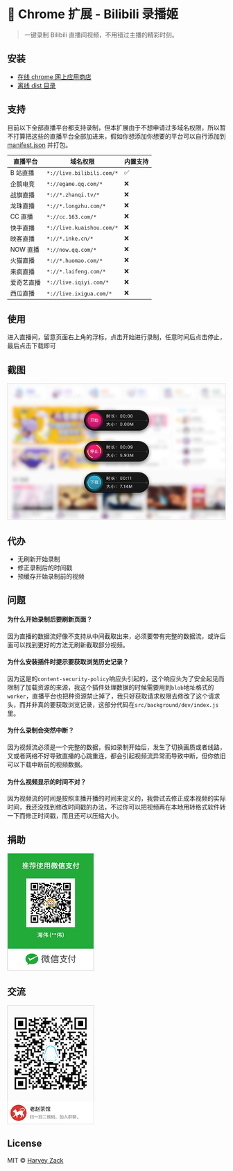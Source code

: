 # :watermelon: Chrome 扩展 - Bilibili 录播姬

> 一键录制 Bilibili 直播间视频，不用错过主播的精彩时刻。

## 安装

-   [在线 chrome 网上应用商店](https://chrome.google.com/webstore/detail/nagmkdppcmenlcgelpgkjoknakghllml)
-   [离线 dist 目录](./dist/)

## 支持

目前以下全部直播平台都支持录制，但本扩展由于不想申请过多域名权限，所以暂不打算把这些的直播平台全部加进来，假如你想添加你想要的平台可以自行添加到 [manifest.json](./src/manifest.json) 并打包。

| 直播平台   | 域名权限                  | 内置支持           |
| ---------- | ------------------------- | ------------------ |
| B 站直播   | `*://live.bilibili.com/*` | :white_check_mark: |
| 企鹅电竞   | `*://egame.qq.com/*`      | :x:                |
| 战旗直播   | `*://*.zhanqi.tv/*`       | :x:                |
| 龙珠直播   | `*://*.longzhu.com/*`     | :x:                |
| CC 直播    | `*://cc.163.com/*`        | :x:                |
| 快手直播   | `*://live.kuaishou.com/*` | :x:                |
| 映客直播   | `*://*.inke.cn/*`         | :x:                |
| NOW 直播   | `*://now.qq.com/*`        | :x:                |
| 火猫直播   | `*://*.huomao.com/*`      | :x:                |
| 来疯直播   | `*://*.laifeng.com/*`     | :x:                |
| 爱奇艺直播 | `*://live.iqiyi.com/*`    | :x:                |
| 西瓜直播   | `*://live.ixigua.com/*`   | :x:                |

## 使用

进入直播间，留意页面右上角的浮标，点击开始进行录制，任意时间后点击停止，最后点击下载即可

## 截图

<img src="./images/screenshot.png" width="640">

## 代办

-   无刷新开始录制
-   修正录制后的时间戳
-   预缓存开始录制前的视频

## 问题

#### 为什么开始录制后要刷新页面？

因为直播的数据流好像不支持从中间截取出来，必须要带有完整的数据流，或许后面可以找到更好的方法无刷新截取部分视频。

#### 为什么安装插件时提示要获取浏览历史记录？

因为这是的`content-security-policy`响应头引起的，这个响应头为了安全起见而限制了加载资源的来源，我这个插件处理数据的时候需要用到`blob`地址格式的`worker`，直播平台也把种资源禁止掉了，我只好获取请求权限去修改了这个请求头，而并非真的要获取浏览记录，这部分代码在`src/background/dev/index.js`里。

#### 为什么录制会突然中断？

因为视频流必须是一个完整的数据，假如录制开始后，发生了切换画质或者线路，又或者网络不好导致直播的心跳重连，都会引起视频流异常而导致中断，但你依旧可以下载中断前的视频数据。

#### 为什么视频显示的时间不对？

因为视频流的时间是按照主播开播的时间来定义的，我尝试去修正成本视频的实际时间，我还没找到修改时间戳的办法，不过你可以把视频再在本地用转格式软件转一下而修正时间戳，而且还可以压缩大小。

## 捐助

![捐助](./images/wechatpay.jpg)

## 交流

![QQ 群](./images/qqgroup.png)

## License

MIT © [Harvey Zack](https://sleepy.im/)
